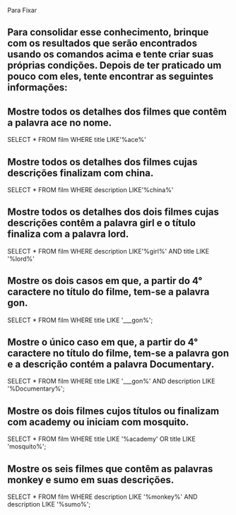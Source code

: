 Para Fixar
## Para consolidar esse conhecimento, brinque com os resultados que serão encontrados usando os comandos acima e tente criar suas próprias condições. Depois de ter praticado um pouco com eles, tente encontrar as seguintes informações:
## Mostre todos os detalhes dos filmes que contêm a palavra ace no nome.
SELECT * FROM film WHERE title LIKE'%ace%'

## Mostre todos os detalhes dos filmes cujas descrições finalizam com china.
SELECT * FROM film WHERE description LIKE'%china%'
## Mostre todos os detalhes dos dois filmes cujas descrições contêm a palavra girl e o título finaliza com a palavra lord.
SELECT * FROM film WHERE description LIKE'%girl%' AND title LIKE '%lord%'
## Mostre os dois casos em que, a partir do 4° caractere no título do filme, tem-se a palavra gon.
SELECT * FROM film WHERE title LIKE '___gon%';
## Mostre o único caso em que, a partir do 4° caractere no título do filme, tem-se a palavra gon e a descrição contém a palavra Documentary.
SELECT * FROM film WHERE title LIKE '___gon%' AND description LIKE '%Documentary%';
## Mostre os dois filmes cujos títulos ou finalizam com academy ou iniciam com mosquito.
SELECT * FROM film WHERE title LIKE '%academy' OR title LIKE 'mosquito%';
## Mostre os seis filmes que contêm as palavras monkey e sumo em suas descrições.
SELECT * FROM film WHERE description LIKE '%monkey%' AND description LIKE '%sumo%';
